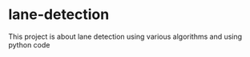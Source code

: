 # lane-detection
This project is about lane detection using various algorithms and using python code
